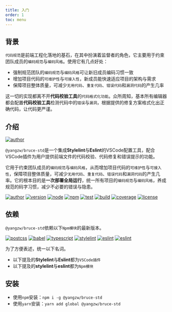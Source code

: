 ```yaml
---
title: 入门
order: 1
toc: menu
---
```



## 背景

`代码规范`是前端工程化落地的基石，在其中扮演着监督者的角色，它主要用于约束团队成员的`编码规范`与`编码风格`。使用它有几点好处：

- 强制规范团队的`编码规范`与`编码风格`可让新旧成员编码习惯一致
- 增加项目代码的`可维护性`与`可接入性`，新成员能快速适应项目的架构与需求
- 保障项目整体质量，可减少`无用代码`、`重复代码`、`错误代码`和`漏洞代码`的产生几率

这一切的实现都离不开**代码校验工具**的`代码格式化功能`。众所周知，基本所有编辑器都会配置**代码校验工具**检测代码中的`错误`与`漏洞`，根据提供的修复方案格式化出正确代码，让代码更严谨。

## 介绍

[![author](https://img.shields.io/badge/@yangzw/bruce--std-集成Stylelint与Eslint的VSCode配置工-66f.svg)](https://github.com/JowayYoung/bruce)

`@yangzw/bruce-std`是一个集成**Stylelint**与**Eslint**的VSCode配置工具，配合VSCode插件为用户提供前端文件的代码校验、代码修复和错误提示的功能。

它用于约束团队成员的`编码规范`与`编码风格`，从而增加项目代码的`可维护性`与`可接入性`，保障项目整体质量，可减少`无用代码`、`重复代码`、`错误代码`和`漏洞代码`的产生几率。它的根本目的是**一次部署全局运行**，统一所有项目的`编码规范`与`编码风格`，养成规范的码字习惯，减少不必要的错误与隐患。

[![author](https://img.shields.io/badge/author-JowayYoung-f66.svg)](https://github.com/JowayYoung/bruce)<span class="gap"></span>
[![version](https://img.shields.io/badge/version-1.0.6-f66.svg)](https://github.com/JowayYoung/bruce)<span class="gap"></span>
[![node](https://img.shields.io/badge/node-%3E%3D16.0.0-3c9.svg)](https://github.com/JowayYoung/bruce)<span class="gap"></span>
[![npm](https://img.shields.io/badge/npm-%3E%3D7.10.0-3c9.svg)](https://github.com/JowayYoung/bruce)<span class="gap"></span>
[![test](https://img.shields.io/badge/test-passing-f90.svg)](https://github.com/JowayYoung/bruce)<span class="gap"></span>
[![build](https://img.shields.io/badge/build-passing-f90.svg)](https://github.com/JowayYoung/bruce)<span class="gap"></span>
[![coverage](https://img.shields.io/badge/coverage-80%25-09f.svg)](https://github.com/JowayYoung/bruce)<span class="gap"></span>
[![license](https://img.shields.io/badge/license-MIT-09f.svg)](https://github.com/JowayYoung/bruce)

## 依赖

`@yangzw/bruce-std`依赖以下`Npm模块`的最新版本。

[![postcss](https://img.shields.io/badge/postcss-8.x.x-3c9.svg)](https://github.com/JowayYoung/bruce)<span class="gap"></span>
[![babel](https://img.shields.io/badge/babel-7.x.x-3c9.svg)](https://github.com/JowayYoung/bruce)<span class="gap"></span>
[![typescript](https://img.shields.io/badge/typescript-4.x.x-3c9.svg)](https://github.com/JowayYoung/bruce)<span class="gap"></span>
[![stylelint](https://img.shields.io/badge/stylelint-14.x.x-3c9.svg)](https://github.com/JowayYoung/bruce)<span class="gap"></span>
[![eslint](https://img.shields.io/badge/eslint-8.x.x-3c9.svg)](https://github.com/JowayYoung/bruce)<span class="gap"></span>
[![eslint](https://img.shields.io/badge/typescript--eslint-5.x.x-3c9.svg)](https://github.com/JowayYoung/bruce)

为了方便表述，统一以下名词。

- 以下提及的**Stylelint**与**Eslint**都为`VSCode插件`
- 以下提及的**stylelint**与**eslint**都为`Npm模块`

## 安装

- 使用`npm`安装：`npm i -g @yangzw/bruce-std`
- 使用`yarn`安装：`yarn add global @yangzw/bruce-std`